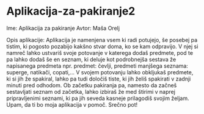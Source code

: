 # Aplikacija-za-pakiranje2

Ime: Aplikacija za pakiranje
Avtor: Maša Orelj

Opis aplikacije:
Aplikacija je namenjena vsem ki radi potujejo, še posebej pa tistim, ki pogosto pozabijo kakšno stvar doma, ko se kam odpravijo. V njej si namreč lahko ustvariš svoje potovanje v katerega dodaš predmete, pod te pa lahko dodaš še en seznam, ki deluje kot podrobnejša sestava že napisanega predmeta npr. predmet: čevlji, predmeti manjšega seznama: superge, natikači, copati,...
V svojem potovanju lahko obkljukaš predmete, ki si jih že spakiral, lahko pa tudi določiš tiste, ki jih želiš spakirati v zadnji minuti pred odhodom.
Ob začetku pakiranja pa, namesto da začneš sestavljati seznam od začetka, lahko izbiraš že med štirimi v naprej pripravljenimi seznami, ki pa jih seveda kasneje prilagodiš svojim željam.
Upam, da ti bo moja aplikacija v pomoč.
Srečno pot!


